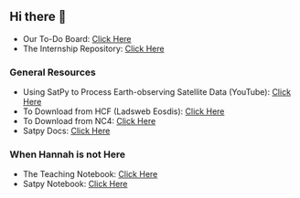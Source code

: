 ## Hi there 👋

- Our To-Do Board: [Click Here](https://github.com/orgs/hboi-nasa-murep/projects/1)
- The Internship Repository: [Click Here](https://github.com/hboi-nasa-murep/internship-code)

### General Resources

- Using SatPy to Process Earth-observing Satellite Data (YouTube): [Click Here](https://www.youtube.com/watch?v=t4a_NrHy7NA&ab_channel=Enthought)
- To Download from HCF (Ladsweb Eosdis): [Click Here](https://ladsweb.modaps.eosdis.nasa.gov/search/)
- To Download from NC4: [Click Here](https://oceancolor.gsfc.nasa.gov/l3/)
- Satpy Docs: [Click Here](https://satpy.readthedocs.io/en/stable/)

### When Hannah is not Here

- The Teaching Notebook: [Click Here](https://github.com/pytroll/tutorial-satpy-half-day)
- Satpy Notebook: [Click Here](https://github.com/kthyng/python4geosciences)
